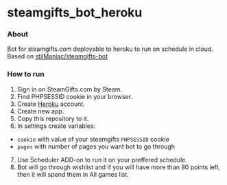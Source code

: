# steamgifts_bot_heroku

### About
Bot for steamgifts.com deployable to heroku to run on schedule in cloud.
Based on [stilManiac/steamgifts-bot](https://github.com/stilManiac/steamgifts-bot/)

### How to run
1. Sign in on SteamGifts.com by Steam.
2. Find PHPSESSID cookie in your browser.
3. Create [Heroku](https://heroku.com/) account.
4. Create new app.
5. Copy this repository to it.
6. In settings create variables:
- `cookie` with value of your steamgifts `PHPSESSID` cookie
- `pages` with number of pages you want bot to go through
7. Use Scheduler ADD-on to run it on your preffered schedule.
8. Bot will go through wishlist and if you will have more than 80 points left, then it will spend them in All games list.
